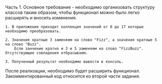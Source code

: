 Часть 1.
	Основное требование - необходимо организовать структуру классов таким образом, 
        чтобы функционал можно было легко расширять и вносить изменения.
		
	1. В приложение приходит коллекция значений от 0 до 17 которые необходимо преобразовать.

	2. Значения кратные 3 заменяем на слово "Fizz", а значения кратные 5 на слово "Buzz". 
		Если занчение кратно и 3 и 5 заменяем на слово "FizzBuzz". Отсутствующие совпадения отбрасываем. 

	3. Полученный результат необходимо вывести в консоль.


После реализации, необходимо будет расширить функционал. 
Закомментированный код относится ко второй части задания.
